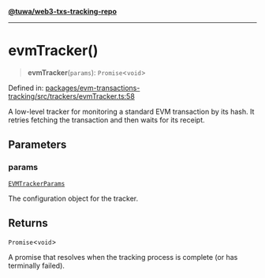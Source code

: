 [**@tuwa/web3-txs-tracking-repo**](../../../README.md)

***

# evmTracker()

> **evmTracker**(`params`): `Promise`\<`void`\>

Defined in: [packages/evm-transactions-tracking/src/trackers/evmTracker.ts:58](https://github.com/TuwaIO/web3-transactions-tracking/blob/f13dd81a68ee1c8ba3221b0bd2545be1f2a19fb4/packages/evm-transactions-tracking/src/trackers/evmTracker.ts#L58)

A low-level tracker for monitoring a standard EVM transaction by its hash.
It retries fetching the transaction and then waits for its receipt.

## Parameters

### params

[`EVMTrackerParams`](../type-aliases/EVMTrackerParams.md)

The configuration object for the tracker.

## Returns

`Promise`\<`void`\>

A promise that resolves when the tracking process is complete (or has terminally failed).
